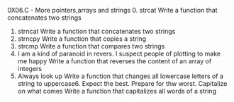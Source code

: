 0X06.C - More pointers,arrays and strings
0. strcat
Write a function that concatenates two strings
1. strncat
Write a function that concatenates two strings
2. strncpy
Write a function that copies a string
3. strcmp
Write a function that compares two strings
4. I am a kind of paranoid in revers. I suspect people of plotting to make me happy 
Write a function that reverses the content of an array of integers
5. Always look up
Write a function that changes all lowercase letters of a string to uppercase6. Expect the best. Prepare for thw worst. Capitalize on what comes
Write a function that capitalizes all words of a string
